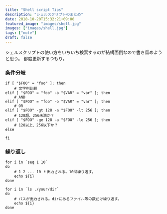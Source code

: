 ```yaml
---
title: "Shell script Tips"
description: "シェルスクリプトのまとめ"
date: 2018-10-20T15:32:21+09:00
featured_image: "images/shell.jpg"
images: ["images/shell.jpg"]
tags: ["note"]
draft: false
---
```

シェルスクリプトの使い方をいちいち検索するのが結構面倒なので書き留めようと思う。
都度更新するつもり。

### 条件分岐
```
if [ "$FOO" = "foo" ]; then
    # 文字列比較
elif [ "$FOO" = "foo" -a "$VAR" = "var" ]; then
    # AND
elif [ "$FOO" = "foo" -o "$VAR" = "var" ]; then
    # OR
elif [ "$FOO" -gt 128 -a "$FOO" -lt 256 ]; then
    # 128超、256未満か？
elif [ "$FOO" -ge 128 -a "$FOO" -le 256 ]; then
    # 128以上、256以下か？
else

fi
```
### 繰り返し

```
for i in `seq 1 10`
do
    # 1 2 ... 10 と出力される。10回繰り返す。
    echo ${i}
done
```

```
for i in `ls ./your/dir`
do
    # パスが出力される。dirにあるファイル等の数だけ繰り返す。
    echo ${i}
done
```
